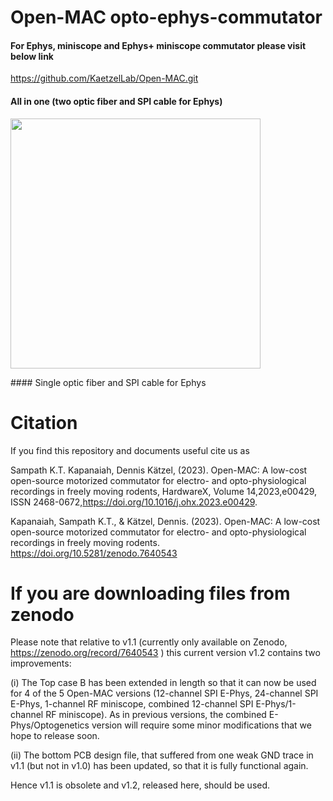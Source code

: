 # Open-MAC opto-ephys-commutator
#### For Ephys, miniscope and Ephys+ miniscope commutator please visit below link
https://github.com/KaetzelLab/Open-MAC.git
#### All in one (two optic fiber and SPI cable for Ephys)
<p align="Left">    
    <img src="https://github.com/KaetzelLab/Operant-Box-Code/assets/71041273/b2cbc67e-ee9e-4304-86e8-e08148635a80", width="400"/>
</p>
#### Single optic fiber and SPI cable for Ephys


# Citation
If you find this repository and documents useful cite us as 


Sampath K.T. Kapanaiah, Dennis Kätzel, (2023). Open-MAC: A low-cost open-source motorized commutator for electro- and opto-physiological recordings in freely moving rodents, HardwareX, Volume 14,2023,e00429, ISSN 2468-0672,https://doi.org/10.1016/j.ohx.2023.e00429.

Kapanaiah, Sampath K.T., & Kätzel, Dennis. (2023). Open-MAC: A low-cost open-source motorized commutator for electro- and opto-physiological recordings in freely moving rodents. https://doi.org/10.5281/zenodo.7640543


# If you are downloading files from zenodo

Please note that relative to v1.1 (currently only available on Zenodo, https://zenodo.org/record/7640543 ) this current version v1.2 contains two improvements:

 (i) The Top case B has been extended in length so that it can now be used for 4 of the 5 Open-MAC versions (12-channel SPI E-Phys, 24-channel SPI E-Phys, 1-channel RF miniscope, combined 12-channel SPI E-Phys/1-channel RF miniscope). As in previous versions, the combined E-Phys/Optogenetics version will require some minor modifications that we hope to release soon.

(ii) The bottom PCB design file, that suffered from one weak GND trace in v1.1 (but not in v1.0) has been updated, so that it is fully functional again.

Hence v1.1 is obsolete and v1.2, released here, should be used.
